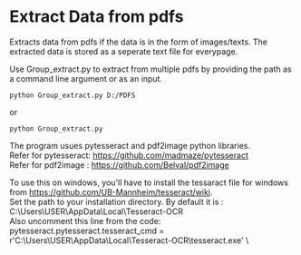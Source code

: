 # Extract Data from pdfs
Extracts data from pdfs if the data is in the form of images/texts.
The extracted data is stored as a seperate text file for everypage.

Use Group_extract.py to extract from multiple pdfs by providing the path as a command line argument or as an input. 
```
python Group_extract.py D:/PDFS
```

or

```
python Group_extract.py
```


The program usues pytesseract and pdf2image python libraries. \
Refer for pytesseract: https://github.com/madmaze/pytesseract  \
Refer for pdf2image  : https://github.com/Belval/pdf2image


To use this on windows, you'll have to install the tessaract file for windows from https://github.com/UB-Mannheim/tesseract/wiki. \
Set the path to your installation directory. By default it is : C:\Users\USER\AppData\Local\Tesseract-OCR \
Also uncomment this line from the code: \
pytesseract.pytesseract.tesseract_cmd = r'C:\Users\USER\AppData\Local\Tesseract-OCR\tesseract.exe' \


